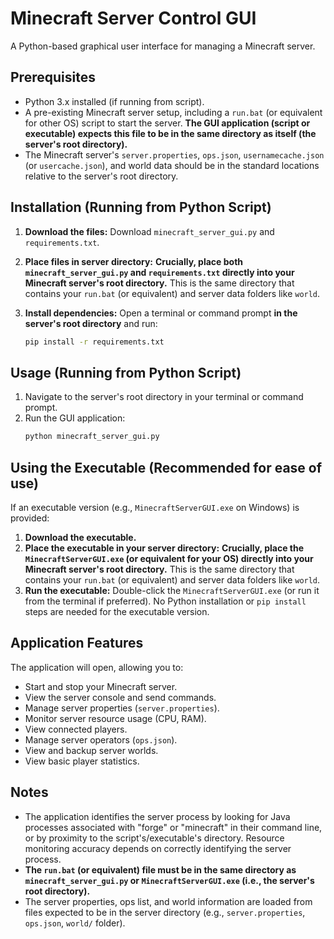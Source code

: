 # Minecraft Server Control GUI

A Python-based graphical user interface for managing a Minecraft server.

## Prerequisites

*   Python 3.x installed (if running from script).
*   A pre-existing Minecraft server setup, including a `run.bat` (or equivalent for other OS) script to start the server. **The GUI application (script or executable) expects this file to be in the same directory as itself (the server's root directory).**
*   The Minecraft server's `server.properties`, `ops.json`, `usernamecache.json` (or `usercache.json`), and world data should be in the standard locations relative to the server's root directory.

## Installation (Running from Python Script)

1.  **Download the files:**
    Download `minecraft_server_gui.py` and `requirements.txt`.
2.  **Place files in server directory:**
    **Crucially, place both `minecraft_server_gui.py` and `requirements.txt` directly into your Minecraft server's root directory.** This is the same directory that contains your `run.bat` (or equivalent) and server data folders like `world`.

3.  **Install dependencies:**
    Open a terminal or command prompt **in the server's root directory** and run:
    ```bash
    pip install -r requirements.txt
    ```

## Usage (Running from Python Script)

1.  Navigate to the server's root directory in your terminal or command prompt.
2.  Run the GUI application:
    ```bash
    python minecraft_server_gui.py
    ```

## Using the Executable (Recommended for ease of use)

If an executable version (e.g., `MinecraftServerGUI.exe` on Windows) is provided:

1.  **Download the executable.**
2.  **Place the executable in your server directory:**
    **Crucially, place the `MinecraftServerGUI.exe` (or equivalent for your OS) directly into your Minecraft server's root directory.** This is the same directory that contains your `run.bat` (or equivalent) and server data folders like `world`.
3.  **Run the executable:**
    Double-click the `MinecraftServerGUI.exe` (or run it from the terminal if preferred).
    No Python installation or `pip install` steps are needed for the executable version.

## Application Features

The application will open, allowing you to:
*   Start and stop your Minecraft server.
*   View the server console and send commands.
*   Manage server properties (`server.properties`).
*   Monitor server resource usage (CPU, RAM).
*   View connected players.
*   Manage server operators (`ops.json`).
*   View and backup server worlds.
*   View basic player statistics.

## Notes

*   The application identifies the server process by looking for Java processes associated with "forge" or "minecraft" in their command line, or by proximity to the script's/executable's directory. Resource monitoring accuracy depends on correctly identifying the server process.
*   **The `run.bat` (or equivalent) file must be in the same directory as `minecraft_server_gui.py` or `MinecraftServerGUI.exe` (i.e., the server's root directory).**
*   The server properties, ops list, and world information are loaded from files expected to be in the server directory (e.g., `server.properties`, `ops.json`, `world/` folder). 

